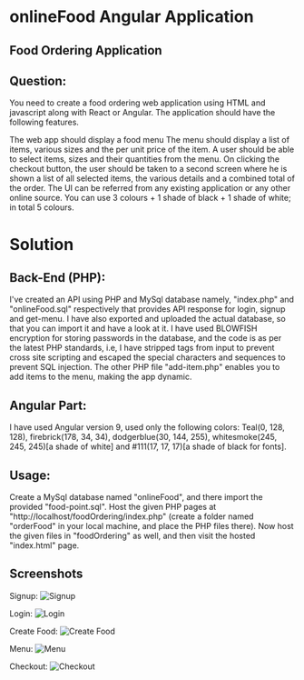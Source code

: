 # onlineFood Angular Application
## Food Ordering Application
## Question:
You need to create a food ordering web application using HTML and javascript along with React or Angular. The application should have the following features.

The web app should display a food menu
The menu should display a list of items, various sizes and the per unit price of the item.
A user should be able to select items, sizes and their quantities from the menu.
On clicking the checkout button, the user should be taken to a second screen where he is shown a list of all selected items, the various details and a combined total of the order. The UI can be referred from any existing application or any other online source. You can use 3 colours + 1 shade of black + 1 shade of white; in total 5 colours.

# Solution
## Back-End (PHP):
 I've created an API using PHP and MySql database namely, "index.php" and "onlineFood.sql" respectively that provides API response for login, signup and get-menu. I have also exported and uploaded the actual database, so that you can import it and have a look at it. I have used BLOWFISH encryption for storing passwords in the database, and the code is as per the latest PHP standards, i.e, I have stripped tags from input to prevent cross site scripting and escaped the special characters and sequences to prevent SQL injection. The other PHP file "add-item.php" enables you to add items to the menu, making the app dynamic.
 
 ## Angular Part:
 I have used Angular version 9, used only the following colors: Teal(0, 128, 128), firebrick(178, 34, 34), dodgerblue(30, 144, 255), whitesmoke(245, 245, 245)[a shade of white] and #111(17, 17, 17)[a shade of black for fonts].
 
 ## Usage:
 Create a MySql database named "onlineFood", and there import the provided "food-point.sql". Host the given PHP pages at "http://localhost/foodOrdering/index.php" (create a folder named "orderFood" in your local machine, and place the PHP files there). Now host the given files in "foodOrdering" as well, and then visit the hosted "index.html" page.
 
 ## Screenshots
 Signup: ![Signup](https://github.com/ar5022000/onlineFood/blob/master/signup.png?raw=true)
 
 Login: ![Login](https://github.com/ar5022000/onlineFood/blob/master/login.png?raw=true)
 
 Create Food: ![Create Food](https://github.com/ar5022000/onlineFood/blob/master/create%20food.png?raw=true)
 
 Menu: ![Menu](https://github.com/ar5022000/onlineFood/blob/master/menu.png?raw=true)
 
 Checkout: ![Checkout](https://github.com/ar5022000/onlineFood/blob/master/checkout.png?raw=true)
